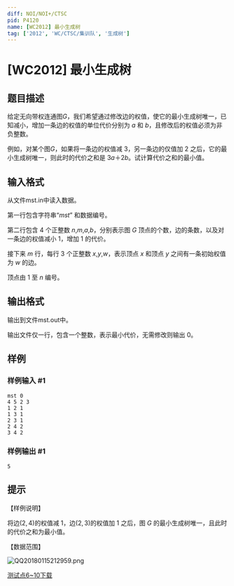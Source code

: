 ```yaml
---
diff: NOI/NOI+/CTSC
pid: P4120
name: [WC2012] 最小生成树
tag: ['2012', 'WC/CTSC/集训队', '生成树']
---
```

# [WC2012] 最小生成树
## 题目描述

给定无向带权连通图$G$，我们希望通过修改边的权值，使它的最小生成树唯一，已知减小，增加一条边的权值的单位代价分别为 $a$ 和 $b$，且修改后的权值必须为非负整数。

例如，对某个图$G$，如果将一条边的权值减 $3$，另一条边的仅值加 $2$ 之后，它的最小生成树唯一，则此时的代价之和是 $3a$＋$2b$。试计算代价之和的最小值。

## 输入格式

从文件mst.in中读入数据。

第一行包含字符串“$mst$” 和数据编号。

第二行包含 $4$ 个正整数 $n$,$m$,$a$,$b$，分别表示图 $G$ 顶点的个数，边的条数，以及对一条边的权值减小 $1$，增加 $1$ 的代价。

接下来 $m$ 行，每行 $3$ 个正整数 $x$,$y$,$w$，表示顶点 $x$ 和顶点 $y$ 之间有一条初始权值为 $w$ 的边。

顶点由 $1$ 至 $n$ 编号。

## 输出格式

输出到文件mst.out中。

输出文件仅一行，包含一个整数，表示最小代价，无需修改则输出 $0$。

## 样例

### 样例输入 #1
```
mst 0
4 5 2 3
1 2 1
1 3 1
2 3 1
2 4 2
3 4 2
```
### 样例输出 #1
```
5
```
## 提示

【样例说明】

将边$(2,4)$的权值减 $1$，边$(2,3)$的权值加 $1$ 之后，图 $G$ 的最小生成树唯一，且此时的代价之和为最小值。

【数据范围】

![QQ20180115212959.png](https://www.z4a.net/images/2018/01/15/QQ20180115212959.png)

[测试点$6$~$10$下载](https://pan.baidu.com/s/1bqiS6w3)

